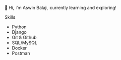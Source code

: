 👋 Hi, I’m Aswin Balaji, currently learning and exploring!

Skills
- Python
- Django
- Git & Github
- SQL/MySQL
- Docker
- Postman
